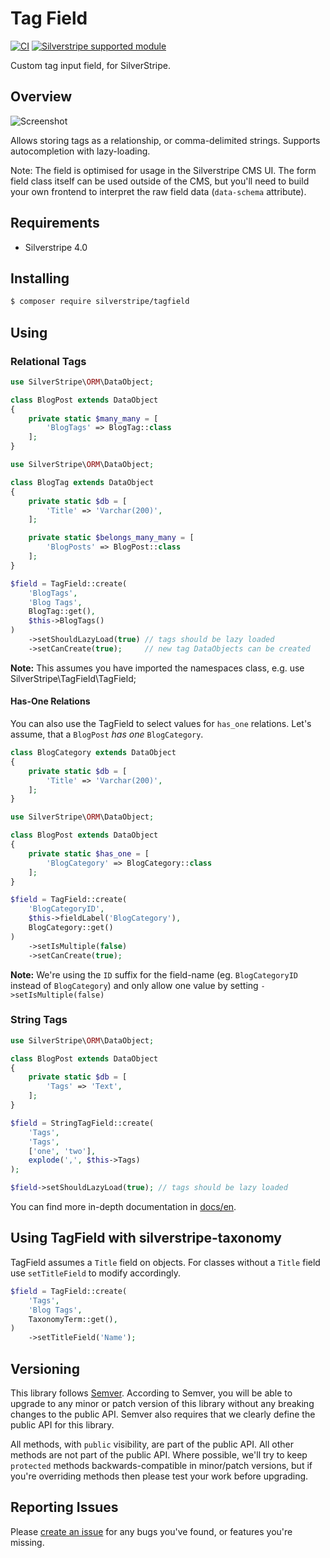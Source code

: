 # Tag Field

[![CI](https://github.com/silverstripe/silverstripe-tagfield/actions/workflows/ci.yml/badge.svg)](https://github.com/silverstripe/silverstripe-tagfield/actions/workflows/ci.yml)
[![Silverstripe supported module](https://img.shields.io/badge/silverstripe-supported-0071C4.svg)](https://www.silverstripe.org/software/addons/silverstripe-commercially-supported-module-list/)

Custom tag input field, for SilverStripe.

## Overview

![Screenshot](docs/en/screenshot.png)

Allows storing tags as a relationship, or comma-delimited strings.
Supports autocompletion with lazy-loading.

Note: The field is optimised for usage in the Silverstripe CMS UI.
The form field class itself can be used outside of the CMS,
but you'll need to build your own frontend to interpret the raw field data (`data-schema` attribute).

## Requirements

* Silverstripe 4.0

## Installing

```sh
$ composer require silverstripe/tagfield
```

## Using

### Relational Tags

```php
use SilverStripe\ORM\DataObject;

class BlogPost extends DataObject
{
    private static $many_many = [
        'BlogTags' => BlogTag::class
    ];
}
```

```php
use SilverStripe\ORM\DataObject;

class BlogTag extends DataObject
{
    private static $db = [
        'Title' => 'Varchar(200)',
    ];

    private static $belongs_many_many = [
        'BlogPosts' => BlogPost::class
    ];
}
```

```php
$field = TagField::create(
    'BlogTags',
    'Blog Tags',
    BlogTag::get(),
    $this->BlogTags()
)
    ->setShouldLazyLoad(true) // tags should be lazy loaded
    ->setCanCreate(true);     // new tag DataObjects can be created
```
**Note:** This assumes you have imported the namespaces class, e.g. use
SilverStripe\TagField\TagField;


#### Has-One Relations

You can also use the TagField to select values for `has_one` relations.
Let's assume, that a `BlogPost` *has one* `BlogCategory`.

```php
class BlogCategory extends DataObject
{
    private static $db = [
        'Title' => 'Varchar(200)',
    ];
}
```

```php
use SilverStripe\ORM\DataObject;

class BlogPost extends DataObject
{
    private static $has_one = [
        'BlogCategory' => BlogCategory::class
    ];
}
```

```php
$field = TagField::create(
    'BlogCategoryID',
    $this->fieldLabel('BlogCategory'),
    BlogCategory::get()
)
    ->setIsMultiple(false)
    ->setCanCreate(true);
```

**Note:** We're using the `ID` suffix for the field-name (eg. `BlogCategoryID` instead of `BlogCategory`) and
only allow one value by setting `->setIsMultiple(false)`

### String Tags

```php
use SilverStripe\ORM\DataObject;

class BlogPost extends DataObject
{
    private static $db = [
        'Tags' => 'Text',
    ];
}
```

```php
$field = StringTagField::create(
    'Tags',
    'Tags',
    ['one', 'two'],
    explode(',', $this->Tags)
);

$field->setShouldLazyLoad(true); // tags should be lazy loaded
```

You can find more in-depth documentation in [docs/en](docs/en/introduction.md).

## Using TagField with silverstripe-taxonomy

TagField assumes a `Title` field on objects. For classes without a `Title` field
use `setTitleField` to modify accordingly.

```php
$field = TagField::create(
    'Tags',
    'Blog Tags',
    TaxonomyTerm::get(),
)
    ->setTitleField('Name');
```

## Versioning

This library follows [Semver](http://semver.org). According to Semver, you will
be able to upgrade to any minor or patch version of this library without any
breaking changes to the public API. Semver also requires that we clearly define
the public API for this library.

All methods, with `public` visibility, are part of the public API. All other
methods are not part of the public API. Where possible, we'll try to keep
`protected` methods backwards-compatible in minor/patch versions, but if you're
overriding methods then please test your work before upgrading.

## Reporting Issues

Please [create an
issue](http://github.com/silverstripe/silverstripe-tagfield/issues) for any bugs
you've found, or features you're missing.
